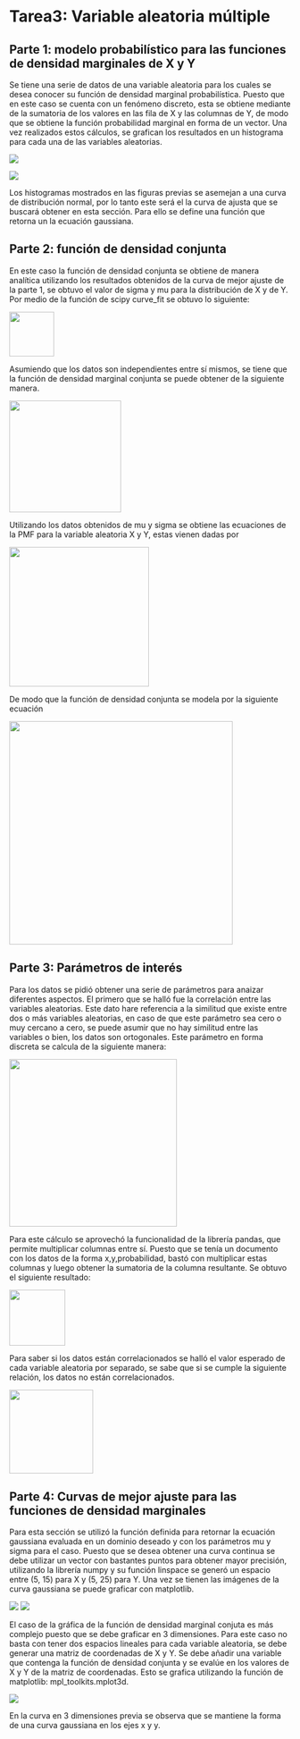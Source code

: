# Tarea3: Variable aleatoria múltiple

## Parte 1: modelo probabilístico para las funciones de densidad marginales de X y Y

Se tiene una serie de datos de una variable aleatoria para los cuales se desea conocer su función de densidad marginal probabilística. Puesto que en este caso se cuenta con un fenómeno discreto, esta se obtiene mediante de la sumatoria de los valores en las fila de X y las columnas de Y, de modo que se obtiene la función probabilidad marginal en forma de un vector. Una vez realizados estos cálculos, se grafican los resultados en un histograma para cada una de las variables aleatorias.

![](../master/images/densx.png)

![](../master/images/densy.png)

Los histogramas mostrados en las figuras previas se asemejan a una curva de distribución normal, por lo tanto este será el la curva de ajusta que se buscará obtener en esta sección. Para ello se define una función que retorna un la ecuación gaussiana.


## Parte 2: función de densidad conjunta

En este caso la función de densidad conjunta se obtiene de manera analítica utilizando los resultados obtenidos de la curva de mejor ajuste de la parte 1, se obtuvo el valor de sigma y mu para la distribución de X y de Y. Por medio de la función de scipy  curve_fit se obtuvo lo siguiente:


<img src="../master/images/datos.png" width="80">

Asumiendo que los datos son independientes entre sí mismos, se tiene que la función de densidad marginal conjunta se puede obtener de la siguiente manera.

<img src="../master/images/ec1.png" width="200">

Utilizando los datos obtenidos de mu y sigma se obtiene las ecuaciones de la PMF para la variable aleatoria X y Y, estas vienen dadas por

<img src="../master/images/ec2.png" width="250">

De modo que la función de densidad conjunta se modela por la siguiente ecuación

<img src="../master/images/ec3.png" width="400">

## Parte 3: Parámetros de interés

Para los datos se pidió obtener una serie de parámetros para anaizar diferentes aspectos. El primero que se halló fue la correlación entre las variables aleatorias. Este dato hare referencia a la similitud que existe entre dos o más variables aleatorias, en caso de que este parámetro sea cero o muy cercano a cero, se puede asumir que no hay similitud entre las variables o bien, los datos son ortogonales. Este parámetro en forma discreta se calcula de la siguiente manera:

<img src="../master/images/ec4.png" width="300">

Para este cálculo se aprovechó la funcionalidad de la librería pandas, que permite multiplicar columnas entre sí. Puesto que se tenía un documento con los datos de la forma x,y,probabilidad, bastó con multiplicar estas columnas y luego obtener la sumatoria de la columna resultante. Se obtuvo el siguiente resultado:

<img src="../master/images/dato1.png" width="100">

Para saber si los datos están correlacionados se halló el valor esperado de cada variable aleatoria por separado, se sabe que si se cumple la siguiente relación, los datos no están correlacionados.

<img src="../master/images/ec5.png" width="150">






## Parte 4: Curvas de mejor ajuste para las funciones de densidad marginales

Para esta sección se utilizó la función definida para retornar la ecuación gaussiana evaluada en un dominio deseado y con los parámetros mu y sigma para el caso. Puesto que se desea obtener una curva continua se debe utilizar un vector con bastantes puntos para obtener mayor precisión, utilizando la librería numpy y su función linspace se generó un espacio entre (5, 15) para X y (5, 25) para Y. Una vez se tienen las imágenes de la curva gaussiana se puede graficar con matplotlib.

<img src="../master/images/curvax.png">


<img src="../master/images/curvay.png">

El caso de la gráfica de la función de densidad marginal conjuta es más complejo puesto que se debe graficar en 3 dimensiones. Para este caso no basta con tener dos espacios lineales para cada variable aleatoria, se debe generar una matriz de coordenadas de X y Y. Se debe añadir una variable que contenga la función de densidad conjunta y se evalúe en los valores de X y Y de la matriz de coordenadas. Esto se grafica utilizando la función de matplotlib: mpl_toolkits.mplot3d.

<img src="../master/images/conju.png">

En la curva en 3 dimensiones previa se observa que se mantiene la forma de una curva gaussiana en los ejes x y y.
